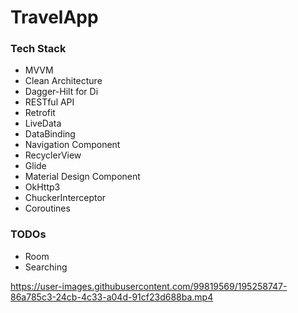 # TravelApp

### Tech Stack

- MVVM
- Clean Architecture
- Dagger-Hilt for Di
- RESTful API
- Retrofit
- LiveData
- DataBinding
- Navigation Component
- RecyclerView
- Glide
- Material Design Component
- OkHttp3
- ChuckerInterceptor
- Coroutines

### TODOs
- Room
- Searching          


 https://user-images.githubusercontent.com/99819569/195258747-86a785c3-24cb-4c33-a04d-91cf23d688ba.mp4

